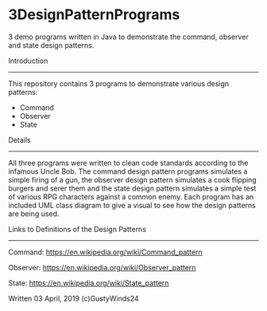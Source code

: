 # 3DesignPatternPrograms
3 demo programs written in Java to demonstrate the command, observer and state design patterns.

Introduction
_______________________________________________________________________________________________
This repository contains 3 programs to demonstrate various design patterns:
- Command
- Observer
- State

Details
_______________________________________________________________________________________________
All three programs were written to clean code standards according to the infamous Uncle Bob.
The command design pattern programs simulates a simple firing of a gun, the observer design
pattern simulates a cook flipping burgers and serer them and the state design pattern
simulates a simple test of various RPG characters against a common enemy. Each program has
an included UML class diagram to give a visual to see how the design patterns are being used.

Links to Definitions of the Design Patterns
_______________________________________________________________________________________________
Command:
https://en.wikipedia.org/wiki/Command_pattern

Observer:
https://en.wikipedia.org/wiki/Observer_pattern

State:
https://en.wikipedia.org/wiki/State_pattern

Written 03 April, 2019 (c)GustyWinds24
